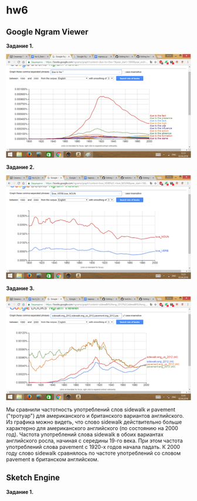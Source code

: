 # hw6

## Google Ngram Viewer

**Задание 1.**

![alt text](https://github.com/AnnLap/hw6/blob/master/duetothe.png)

**Задание 2.**

![alt text](https://github.com/AnnLap/hw6/blob/master/love.png)

**Задание 3.**

![alt text](https://github.com/AnnLap/hw6/blob/master/sidewalkpavement.png)

Мы сравнили частотность употреблений слов sidewalk и pavement ("тротуар") для американского и британского вариантов английского. Из графика можно видеть, что слово sidewalk действительно больше характерно для американского английского (по состоянию на 2000 год). Частота употреблений слова sidewalk в обоих вариантах английского росла, начиная с середины 19-го века. При этом частота употреблений слова pavement с 1920-х годов начала падать. К 2000 году слово sidewalk сравнялось по частоте употреблений со словом pavement в британском английском.

## Sketch Engine

**Задание 1.**

